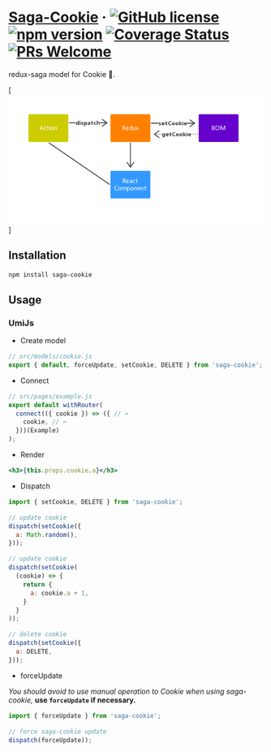 # [Saga-Cookie](#) &middot; [![GitHub license](https://img.shields.io/badge/license-MIT-blue.svg)](https://github.com/chiaweilee/aliba/blob/master/LICENSE) [![npm version](https://img.shields.io/npm/v/aliba.svg?style=flat)](https://www.npmjs.com/package/aliba) [![Coverage Status](https://img.shields.io/coveralls/chiaweilee/aliba/master.svg?style=flat)](https://coveralls.io/github/chiaweilee/aliba?branch=master) [![PRs Welcome](https://img.shields.io/badge/PRs-welcome-brightgreen.svg)](#)

redux-saga model for Cookie 🍪.

[![README](https://github.com/chiaweilee/saga-cookie/blob/master/_.jpg)]

## Installation

```
npm install saga-cookie
```

## Usage

### UmiJs

- Create model

```javascript
// src/models/cookie.js
export { default, forceUpdate, setCookie, DELETE } from 'saga-cookie';
```

- Connect

```javascript
// src/pages/example.js
export default withRouter(
  connect(({ cookie }) => ({ // ↩
    cookie, // ↩
  }))(Example)
);
```

- Render

```jsx
<h3>{this.props.cookie.a}</h3>
```

- Dispatch

```javascript
import { setCookie, DELETE } from 'saga-cookie';
```

```javascript
// update cookie
dispatch(setCookie({
  a: Math.random(),
}));
```

```javascript
// update cookie
dispatch(setCookie(
  (cookie) => {
    return {
      a: cookie.a + 1,
    }
  }
));
```

```javascript
// delete cookie
dispatch(setCookie({
  a: DELETE,
}));
```

- forceUpdate

*You should avoid to use manual operation to Cookie when using saga-cookie,*
**use `forceUpdate` if necessary.**

```javascript
import { forceUpdate } from 'saga-cookie';
```

```javascript
// force saga-cookie update
dispatch(forceUpdate));
```
